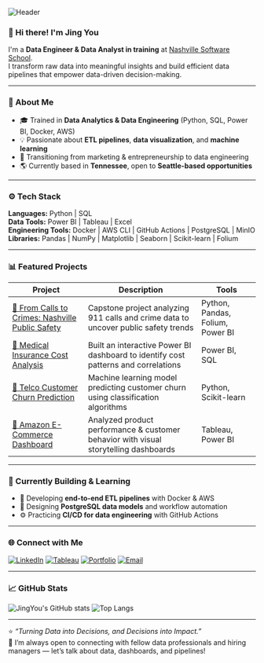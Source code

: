 <!-- Banner -->
![Header](https://capsule-render.vercel.app/api?type=waving&color=0:36D1DC,100:5B86E5&height=180&section=header&text=Jing%20You%20|%20Data%20Engineer%20in%20Training&fontSize=28&fontColor=ffffff&animation=fadeIn)

### 👋 Hi there! I'm **Jing You**
I'm a **Data Engineer & Data Analyst in training** at [Nashville Software School](https://nashvillesoftwareschool.com/).  
I transform raw data into meaningful insights and build efficient data pipelines that empower data-driven decision-making.

---

### 🧠 About Me
- 🎓 Trained in **Data Analytics & Data Engineering** (Python, SQL, Power BI, Docker, AWS)
- 💡 Passionate about **ETL pipelines**, **data visualization**, and **machine learning**
- 🚀 Transitioning from marketing & entrepreneurship to data engineering
- 🌎 Currently based in **Tennessee**, open to **Seattle-based opportunities**

---

### ⚙️ Tech Stack
**Languages:** Python | SQL  
**Data Tools:** Power BI | Tableau | Excel  
**Engineering Tools:** Docker | AWS CLI | GitHub Actions | PostgreSQL | MinIO  
**Libraries:** Pandas | NumPy | Matplotlib | Seaborn | Scikit-learn | Folium  

---

### 📊 Featured Projects
| Project | Description | Tools |
|----------|--------------|-------|
| [🔹 From Calls to Crimes: Nashville Public Safety](https://github.com/JingYou-data/Nashville-Public-Safety) | Capstone project analyzing 911 calls and crime data to uncover public safety trends | Python, Pandas, Folium, Power BI |
| [🏥 Medical Insurance Cost Analysis](https://github.com/JingYou-data/Medical-Insurance-Cost-Analysis-Power-BI) | Built an interactive Power BI dashboard to identify cost patterns and correlations | Power BI, SQL |
| [💬 Telco Customer Churn Prediction](https://github.com/JingYou-data/Telco-Customer-Churn) | Machine learning model predicting customer churn using classification algorithms | Python, Scikit-learn |
| [🛒 Amazon E-Commerce Dashboard](https://github.com/JingYou-data/sale_data_sample) | Analyzed product performance & customer behavior with visual storytelling dashboards | Tableau, Power BI |

---

### 🌱 Currently Building & Learning
- 🚀 Developing **end-to-end ETL pipelines** with Docker & AWS  
- 🧩 Designing **PostgreSQL data models** and workflow automation  
- ⚙️ Practicing **CI/CD for data engineering** with GitHub Actions  


---

### 🌐 Connect with Me
[![LinkedIn](https://img.shields.io/badge/LinkedIn-blue?logo=linkedin&logoColor=white)](https://www.linkedin.com/in/jing-you84/)
[![Tableau](https://img.shields.io/badge/Tableau-Portfolio-orange?logo=tableau&logoColor=white)](https://public.tableau.com/app/profile/jing.you)
[![Portfolio](https://img.shields.io/badge/Portfolio-DataJing.com-black?logo=githubpages&logoColor=white)](https://datajing.com)
[![Email](https://img.shields.io/badge/Email-jingliuyou@gmail.com-red?logo=gmail&logoColor=white)](mailto:jingliuyou@gmail.com)

---

### 📈 GitHub Stats
![JingYou's GitHub stats](https://github-readme-stats.vercel.app/api?username=JingYou-data&show_icons=true&theme=tokyonight)
![Top Langs](https://github-readme-stats.vercel.app/api/top-langs/?username=JingYou-data&layout=compact&theme=tokyonight)

---

⭐ *“Turning Data into Decisions, and Decisions into Impact.”*  
💬 I’m always open to connecting with fellow data professionals and hiring managers — let’s talk about data, dashboards, and pipelines!

